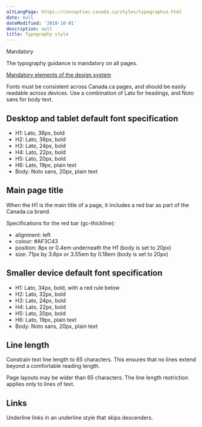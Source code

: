 ```yaml
---
altLangPage: https://conception.canada.ca/styles/typographie.html
date: null
dateModified: '2018-10-01'
description: null
title: Typography style
---
```



<div>
 
 <section>
  <p>
   <span class="label label-danger">
    Mandatory
   </span>
  </p>
  <p>
   The typography guidance is mandatory on all pages.
  </p>
  <p>
   <a href="{{ site.url }}/architecture/mandatory-elements.html">
    Mandatory elements of the design system
   </a>
  </p>
  <p>
   Fonts must be consistent across Canada.ca pages, and should be easily readable across devices. Use a combination of Lato for headings, and Noto sans for body text.
  </p>
  <h2>
   Desktop and tablet default font specification
  </h2>
  <ul>
   <li>
    H1: Lato, 38px, bold
   </li>
   <li>
    H2: Lato, 36px, bold
   </li>
   <li>
    H3: Lato, 24px, bold
   </li>
   <li>
    H4: Lato, 22px, bold
   </li>
   <li>
    H5: Lato, 20px, bold
   </li>
   <li>
    H6: Lato, 19px, plain text
   </li>
   <li>
    Body: Noto sans, 20px, plain text
   </li>
  </ul>
  <h2>Main page title</h2>
  <p>When the H1 is the main title of a page, it includes a red bar as part of the Canada.ca brand.</p>
  <p>Specifications for the red bar (gc-thickline):</p>
    <ul>
        <li>alignment: left</li>
        <li>colour: #AF3C43</li>
        <li>position: 8px or 0.4em underneath the H1 (body is set to 20px)</li>
        <li>size: 71px by 3.6px or 3.55em by 0.18em (body is set to 20px)</li>
    </ul>
  <h2>
   Smaller device default font specification
  </h2>
  <ul>
   <li>
    H1: Lato, 34px, bold, with a red rule below
   </li>
   <li>
    H2: Lato, 32px, bold
   </li>
   <li>
    H3: Lato, 24px, bold
   </li>
   <li>
    H4: Lato, 22px, bold
   </li>
   <li>
    H5: Lato, 20px, bold
   </li>
   <li>
    H6: Lato, 19px, plain text
   </li>
   <li>
    Body: Noto sans, 20px, plain text
   </li>
  </ul>
  <h2>
   Line length
  </h2>
  <p>
   Constrain text line length to 65 characters. This ensures that no lines extend beyond a comfortable reading length.
  </p>
  <p>
   Page layouts may be wider than 65 characters. The line length restriction applies only to lines of text.
  </p>
  <h2>
   Links
  </h2>
  <p>
   Underline links in an underline style that skips descenders.
  </p>
 </section>
</div>


